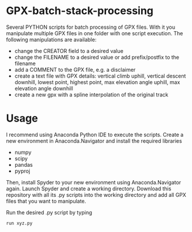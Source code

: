 # GPX-batch-stack-processing
 Several PYTHON scripts for batch processing of GPX files. With it you manipulate multiple GPX files in one folder with one script execution. The following manipulations are available:
 - change the CREATOR field to a desired value
 - change the FILENAME to a desired value or add prefix/postfix to the filename
 - add a COMMENT to the GPX file, e.g. a disclaimer
 - create a text file with GPX details: vertical climb uphill, vertical descent downhill, lowest point, highest point, max elevation angle uphill, max elevation angle downhill
- create a new gpx with a spline interpolation of the original track


# Usage
I recommend using Anaconda Python IDE to execute the scripts. Create a new environment in Anaconda.Navigator and install the required libraries 
- numpy
- scipy
- pandas
- pyproj

Then, install Spyder to your new environment using Anaconda.Navigator again. Launch Spyder and create a working directory. Download this repository with all its .py scripts into the working directory and add all GPX files that you want to manipulate.

Run the desired .py script by typing 

```python
run xyz.py
```
